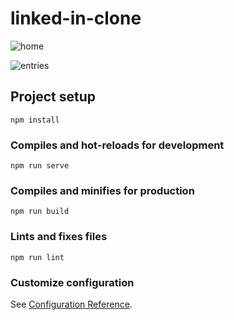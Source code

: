 # linked-in-clone

![home](https://user-images.githubusercontent.com/88948599/145273167-42fb3e4b-4421-4e1e-b5af-140732f67a1f.jpg)

![entries](https://user-images.githubusercontent.com/88948599/145273140-f23dba17-19d5-4011-ada6-405a710c579c.jpg)



## Project setup
```
npm install
```

### Compiles and hot-reloads for development
```
npm run serve
```

### Compiles and minifies for production
```
npm run build
```

### Lints and fixes files
```
npm run lint
```

### Customize configuration
See [Configuration Reference](https://cli.vuejs.org/config/).
